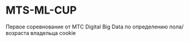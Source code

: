 # MTS-ML-CUP
Первое соревнование от МТС Digital Big Data по определению пола/возраста владельца cookie
